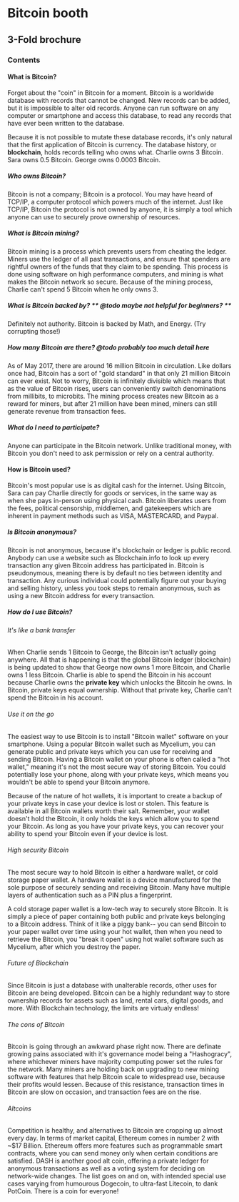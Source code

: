 # Bitcoin booth


## 3-Fold brochure

### Contents

#### What is Bitcoin?

Forget about the "coin" in Bitcoin for a moment. Bitcoin is a worldwide database with records that cannot be changed. New records can be added, but it is impossible to alter old records. Anyone can run software on any computer or smartphone and access this database, to read any records that have ever been written to the database.

Because it is not possible to mutate these database records, it's only natural that the first application of Bitcoin is currency. The database history, or **blockchain**, holds records telling who owns what. Charlie owns 3 Bitcoin. Sara owns 0.5 Bitcoin. George owns 0.0003 Bitcoin.

##### Who owns Bitcoin?

Bitcoin is not a company; Bitcoin is a protocol. You may have heard of TCP/IP, a computer protocol which powers much of the internet. Just like TCP/IP, Bitcoin the protocol is not owned by anyone, it is simply a tool which anyone can use to securely prove ownership of resources.


##### What is Bitcoin mining?

Bitcoin mining is a process which prevents users from cheating the ledger. Miners use the ledger of all past transactions, and ensure that spenders are rightful owners of the funds that they claim to be spending. This process is done using software on high performance computers, and mining is what makes the Bitcoin network so secure. Because of the mining process, Charlie can't spend 5 Bitcoin when he only owns 3.


##### What is Bitcoin backed by? ** @todo maybe not helpful for beginners? **

Definitely not authority. Bitcoin is backed by Math, and Energy. (Try corrupting those!)


##### How many Bitcoin are there? **@todo probably too much detail here**

As of May 2017, there are around 16 million Bitcoin in circulation. Like dollars once had, Bitcoin has a sort of "gold standard" in that only 21 million Bitcoin can ever exist. Not to worry, Bitcoin is infinitely divisible which means that as the value of Bitcoin rises, users can conveniently switch denominations from millibits, to microbits. The mining process creates new Bitcoin as a reward for miners, but after 21 million have been mined, miners can still generate revenue from transaction fees.


##### What do I need to participate?

Anyone can participate in the Bitcoin network. Unlike traditional money, with Bitcoin you don't need to ask permission or rely on a central authority. 


#### How is Bitcoin used?

Bitcoin's most popular use is as digital cash for the internet. Using Bitcoin, Sara can pay Charlie directly for goods or services, in the same way as when she pays in-person using physical cash. Bitcoin liberates users from the fees, political censorship, middlemen, and gatekeepers which are inherent in payment methods such as VISA, MASTERCARD, and Paypal.


##### Is Bitcoin anonymous?

Bitcoin is not anonymous, because it's blockchain or ledger is public record. Anybody can use a website such as Blockchain.info to look up every transaction any given Bitcoin address has participated in. Bitcoin is pseudonymous, meaning there is by default no ties between identity and transaction. Any curious individual could potentially figure out your buying and selling history, unless you took steps to remain anonymous, such as using a new Bitcoin address for every transaction.


##### How do I use Bitcoin?

###### It's like a bank transfer

When Charlie sends 1 Bitcoin to George, the Bitcoin isn't actually going anywhere. All that is happening is that the global Bitcoin ledger (blockchain) is being updated to show that George now owns 1 more Bitcoin, and Charlie owns 1 less Bitcoin. Charlie is able to spend the Bitcoin in his account because Charlie owns the **private key** which unlocks the Bitcoin he owns. In Bitcoin, private keys equal ownership. Without that private key, Charlie can't spend the Bitcoin in his account.


###### Use it on the go

The easiest way to use Bitcoin is to install "Bitcoin wallet" software on your smartphone. Using a popular Bitcoin wallet such as Mycelium, you can generate public and private keys which you can use for receiving and sending Bitcoin. Having a Bitcoin wallet on your phone is often called a "hot wallet," meaning it's not the most secure way of storing Bitcoin. You could potentially lose your phone, along with your private keys, which means you wouldn't be able to spend your Bitcoin anymore.

Because of the nature of hot wallets, it is important to create a backup of your private keys in case your device is lost or stolen. This feature is available in all Bitcoin wallets worth their salt. Remember, your wallet doesn't hold the Bitcoin, it only holds the keys which allow you to spend your Bitcoin. As long as you have your private keys, you can recover your ability to spend your Bitcoin even if your device is lost.


###### High security Bitcoin

The most secure way to hold Bitcoin is either a hardware wallet, or cold storage paper wallet. A hardware wallet is a device manufactured for the sole purpose of securely sending and receiving Bitcoin. Many have multiple layers of authentication such as a PIN plus a fingerprint.

A cold storage paper wallet is a low-tech way to securely store Bitcoin. It is simply a piece of paper containing both public and private keys belonging to a Bitcoin address. Think of it like a piggy bank-- you can send Bitcoin to your paper wallet over time using your hot wallet, then when you need to retrieve the Bitcoin, you "break it open" using hot wallet software such as Mycelium, after which you destroy the paper.


###### Future of Blockchain

Since Bitcoin is just a database with unalterable records, other uses for Bitcoin are being developed. Bitcoin can be a highly redundant way to store ownership records for assets such as land, rental cars, digital goods, and more. With Blockchain technology, the limits are virtualy endless!


###### The cons of Bitcoin

Bitcoin is going through an awkward phase right now. There are definate growing pains associated with it's governance model being a "Hashogracy", where whichever miners have majority computing power set the rules for the network. Many miners are holding back on upgrading to new mining software with features that help Bitcoin scale to widespread use, because their profits would lessen. Because of this resistance, transaction times in Bitcoin are slow on occasion, and transaction fees are on the rise.

###### Altcoins

Competition is healthy, and alternatives to Bitcoin are cropping up almost every day. In terms of market capital, Ethereum comes in number 2 with ~$17 Billion. Ethereum offers more features such as programmable smart contracts, where you can send money only when certain conditions are satisfied. DASH is another good alt coin, offering a private ledger for anonymous transactions as well as a voting system for deciding on network-wide changes. The list goes on and on, with intended special use cases varying from humourous Dogecoin, to ultra-fast Litecoin, to dank PotCoin. There is a coin for everyone!










